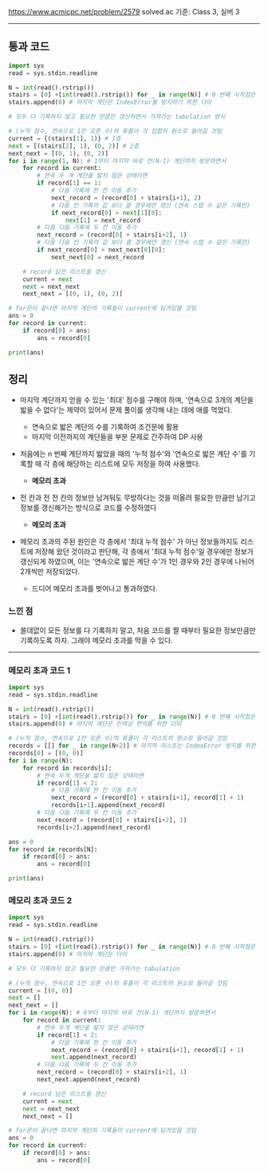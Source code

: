 https://www.acmicpc.net/problem/2579
solved.ac 기준: Class 3, 실버 3

---

## 통과 코드

```python
import sys
read = sys.stdin.readline

N = int(read().rstrip())
stairs = [0] +[int(read().rstrip()) for _ in range(N)] # 0 번째 시작점은 인덱싱 편의를 위한 더미
stairs.append(0) # 마지막 계단은 IndexError를 방지하기 위한 더미

# 모두 다 기록하지 않고 필요한 만큼만 갱신하면서 가져가는 tabulation 방식

# (누적 점수, 연속으로 1칸 오른 수)의 튜플이 각 집합의 원소로 들어갈 것임
current = {(stairs[1], 1)} # 1층
next = [(stairs[2], 1), (0, 2)] # 2층
next_next = [(0, 1), (0, 2)]
for i in range(1, N): # 1부터 마지막 바로 전(N-1) 계단까지 방문하면서
    for record in current:
        # 연속 두 개 계단을 밟지 않은 상태라면
        if record[1] == 1:
            # 다음 기록에 한 칸 이동 추가
            next_record = (record[0] + stairs[i+1], 2)
            # 다음 칸 기록의 값 보다 클 경우에만 갱신 (연속 스텝 수 같은 기록만)
            if next_record[0] > next[1][0]:
                next[1] = next_record
        # 다음 다음 기록에 두 칸 이동 추가
        next_record = (record[0] + stairs[i+2], 1)
        # 다음 다음 칸 기록의 값 보다 클 경우에만 갱신 (연속 스텝 수 같은 기록만)
        if next_record[0] > next_next[0][0]:
            next_next[0] = next_record

    # record 담은 리스트들 갱신
    current = next
    next = next_next
    next_next = [(0, 1), (0, 2)]

# for문이 끝나면 마지막 계단의 기록들이 current에 담겨있을 것임
ans = 0
for record in current:
    if record[0] > ans:
        ans = record[0]

print(ans)
```

## 정리

- 마지막 계단까지 얻을 수 있는 '최대' 점수를 구해야 하며, '연속으로 3개의 계단을 밟을 수 없다'는 제약이 있어서 문제 풀이를 생각해 내는 데에 애를 먹었다.

  - 연속으로 밟은 계단의 수를 기록하여 조건문에 활용
  - 마지막 이전까지의 계단들을 부분 문제로 간주하여 DP 사용

- 처음에는 n 번째 계단까지 밟았을 때의 '누적 점수'와 '연속으로 밟은 계단 수'를 기록할 때 각 층에 해당하는 리스트에 모두 저장을 하여 사용했다.
  - **메모리 초과**
- 전 칸과 전 전 칸의 정보만 남겨둬도 무방하다는 것을 떠올려 필요한 만큼만 남기고 정보를 갱신해가는 방식으로 코드를 수정하였다

  - **메모리 초과**

- 메모리 초과의 주된 원인은 각 층에서 '최대 누적 점수' 가 아닌 정보들까지도 리스트에 저장해 왔던 것이라고 판단해, 각 층에서 '최대 누적 점수'일 경우에만 정보가 갱신되게 하였으며, 이는 '연속으로 밟은 계단 수'가 1인 경우와 2인 경우에 나뉘어 2개씩만 저장되었다.
  - 드디어 메모리 초과를 벗어나고 통과하였다.

### 느낀 점

- 쓸데없이 모든 정보를 다 기록하지 말고, 처음 코드를 짤 때부터 필요한 정보만큼만 기록하도록 하자. 그래야 메모리 초과를 막을 수 있다.

---

### 메모리 초과 코드 1

```python
import sys
read = sys.stdin.readline

N = int(read().rstrip())
stairs = [0] +[int(read().rstrip()) for _ in range(N)] # 0 번째 시작점은 인덱싱 편의를 위한 더미
stairs.append(0) # 마지막 계단은 인덱싱 편의를 위한 더미

# (누적 점수, 연속으로 1칸 오른 수)의 튜플이 각 리스트의 원소로 들어갈 것임
records = [[] for _ in range(N+2)] # 마지막 리스트는 IndexError 방지를 위한 더미
records[0] = [(0, 0)]
for i in range(N):
    for record in records[i]:
        # 연속 두개 계단을 밟지 않은 상태라면
        if record[1] < 2:
            # 다음 기록에 한 칸 이동 추가
            next_record = (record[0] + stairs[i+1], record[1] + 1)
            records[i+1].append(next_record)
        # 다음 다음 기록에 두 칸 이동 추가
        next_record = (record[0] + stairs[i+2], 1)
        records[i+2].append(next_record)

ans = 0
for record in records[N]:
    if record[0] > ans:
        ans = record[0]

print(ans)
```

### 메모리 초과 코드 2

```python
import sys
read = sys.stdin.readline

N = int(read().rstrip())
stairs = [0] +[int(read().rstrip()) for _ in range(N)] # 0 번째 시작점은 인덱싱 편의를 위한 더미
stairs.append(0) # 마지막 계단은 더미

# 모두 다 기록하지 않고 필요한 만큼만 가져가는 tabulation

# (누적 점수, 연속으로 1칸 오른 수)의 튜플이 각 리스트의 원소로 들어갈 것임
current = [(0, 0)]
next = []
next_next = []
for i in range(N): # 0부터 마지막 바로 전(N-1) 계단까지 방문하면서
    for record in current:
        # 연속 두개 계단을 밟지 않은 상태라면
        if record[1] < 2:
            # 다음 기록에 한 칸 이동 추가
            next_record = (record[0] + stairs[i+1], record[1] + 1)
            next.append(next_record)
        # 다음 다음 기록에 두 칸 이동 추가
        next_record = (record[0] + stairs[i+2], 1)
        next_next.append(next_record)

    # record 담은 리스트들 갱신
    current = next
    next = next_next
    next_next = []

# for문이 끝나면 마지막 계단의 기록들이 current에 담겨있을 것임
ans = 0
for record in current:
    if record[0] > ans:
        ans = record[0]
```
